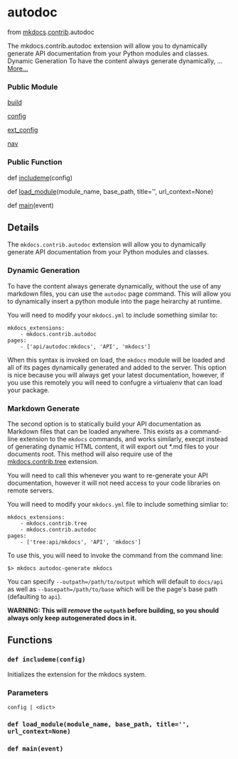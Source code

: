 autodoc
=================================

from <a href="api/mkdocs">mkdocs</a>.<a href="api/mkdocs/contrib">contrib</a>.autodoc



The mkdocs.contrib.autodoc extension will allow you to dynamically generate API documentation from your Python modules and classes. Dynamic Generation To have the content always generate dynamically, ... [More...](#details)




### Public Module


[build](api/mkdocs/contrib/autodoc/build)



[config](api/mkdocs/contrib/autodoc/config)



[ext_config](api/mkdocs/contrib/autodoc/config)



[nav](api/mkdocs/contrib/autodoc/nav)





### Public Function


def [includeme](#def-includeme)(config)



def [load_module](#def-load_module)(module_name, base_path, title='', url_context=None)



def [main](#def-main)(event)






Details
------------------
The `mkdocs.contrib.autodoc` extension will allow you to dynamically generate API documentation from your
Python modules and classes.

### Dynamic Generation

To have the content always generate dynamically, without the use of any markdown files, you can use the
`autodoc` page command.  This will allow you to dynamically insert a python module into the page heirarchy
at runtime.

You will need to modify your `mkdocs.yml` to include something similar to:

    mkdocs_extensions:
        - mkdocs.contrib.autodoc
    pages:
        - ['api/autodoc:mkdocs', 'API', 'mkdocs']

When this syntax is invoked on load, the `mkdocs` module will be loaded and all of its pages dynamically generated
and added to the server.  This option is nice because you will always get your latest documentation, however, if
you use this remotely you will need to confugre a virtualenv that can load your package.

### Markdown Generate

The second option is to statically build your API documentation as Markdown files that can be loaded anywhere.
This exists as a command-line extension to the `mkdocs` commands, and works similarly, execpt instead of generating
dynamic HTML content, it will export out *.md files to your documents root.  This method will also require
use of the [mkdocs.contrib.tree](/api/mkdocs/contrib/tree/) extension.

You will need to call this whenever you want to re-generate your API documentation, however it will not need access
to your code libraries on remote servers.

You will need to modify your `mkdocs.yml` file to include something simliar to:

    mkdocs_extensions:
        - mkdocs.contrib.tree
        - mkdocs.contrib.autodoc
    pages:
        - ['tree:api/mkdocs', 'API', 'mkdocs']

To use this, you will need to invoke the command from the command line:

    $> mkdocs autodoc-generate mkdocs

You can specify `--outpath=/path/to/output` which will default to `docs/api` as well as `--basepath=/path/to/base`
which will be the page's base path (defaulting to `api`).

__WARNING: This will *remove* the `outpath` before building, so you should always only keep autogenerated docs in it.__


Functions
------------------









### `def includeme(config)`




Initializes the extension for the mkdocs system.

### Parameters
    config | <dict>





### `def load_module(module_name, base_path, title='', url_context=None)`








### `def main(event)`








